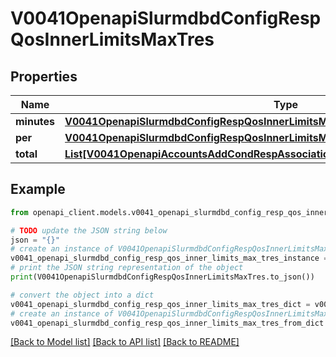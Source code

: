 # V0041OpenapiSlurmdbdConfigRespQosInnerLimitsMaxTres


## Properties

Name | Type | Description | Notes
------------ | ------------- | ------------- | -------------
**minutes** | [**V0041OpenapiSlurmdbdConfigRespQosInnerLimitsMaxTresMinutes**](V0041OpenapiSlurmdbdConfigRespQosInnerLimitsMaxTresMinutes.md) |  | [optional] 
**per** | [**V0041OpenapiSlurmdbdConfigRespQosInnerLimitsMaxTresPer**](V0041OpenapiSlurmdbdConfigRespQosInnerLimitsMaxTresPer.md) |  | [optional] 
**total** | [**List[V0041OpenapiAccountsAddCondRespAssociationConditionAssociationGrptresInner]**](V0041OpenapiAccountsAddCondRespAssociationConditionAssociationGrptresInner.md) | GrpTRES | [optional] 

## Example

```python
from openapi_client.models.v0041_openapi_slurmdbd_config_resp_qos_inner_limits_max_tres import V0041OpenapiSlurmdbdConfigRespQosInnerLimitsMaxTres

# TODO update the JSON string below
json = "{}"
# create an instance of V0041OpenapiSlurmdbdConfigRespQosInnerLimitsMaxTres from a JSON string
v0041_openapi_slurmdbd_config_resp_qos_inner_limits_max_tres_instance = V0041OpenapiSlurmdbdConfigRespQosInnerLimitsMaxTres.from_json(json)
# print the JSON string representation of the object
print(V0041OpenapiSlurmdbdConfigRespQosInnerLimitsMaxTres.to_json())

# convert the object into a dict
v0041_openapi_slurmdbd_config_resp_qos_inner_limits_max_tres_dict = v0041_openapi_slurmdbd_config_resp_qos_inner_limits_max_tres_instance.to_dict()
# create an instance of V0041OpenapiSlurmdbdConfigRespQosInnerLimitsMaxTres from a dict
v0041_openapi_slurmdbd_config_resp_qos_inner_limits_max_tres_from_dict = V0041OpenapiSlurmdbdConfigRespQosInnerLimitsMaxTres.from_dict(v0041_openapi_slurmdbd_config_resp_qos_inner_limits_max_tres_dict)
```
[[Back to Model list]](../README.md#documentation-for-models) [[Back to API list]](../README.md#documentation-for-api-endpoints) [[Back to README]](../README.md)


